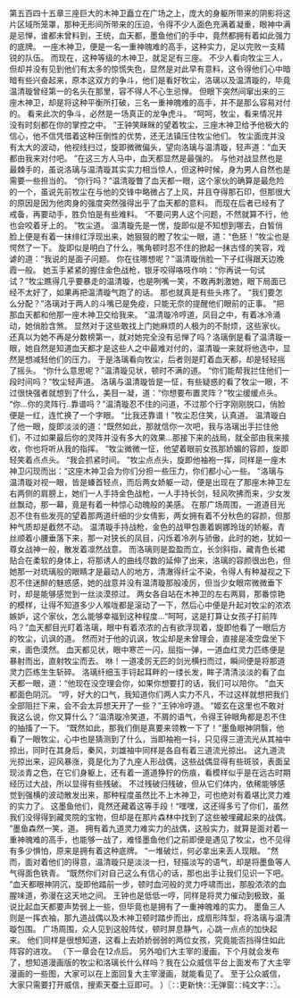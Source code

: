 第五百四十五章三座巨大的木神卫矗立在广场之上，庞大的身躯所带来的阴影将这片区域所笼罩，那种无形间所带来的压迫，令得不少人面色充满着凝重，眼神中满是忌惮，谁都未曾料到，王统，血天都，墨鱼他们的手中，竟然都拥有着如此强力的底牌。
一座木神卫，便是一名一重神魄难的高手，这种实力，足以完败一支精锐的队伍。
而现在，这种等级的木神卫，就足足有三座。
不少人看向牧尘三人，但却并没有见到他们有太多的惊慌失色，显然是对此早有意料，这令得他们心中暗暗有些兴奋起来，原本这双方的争斗，他们是看好牧尘，洛璃以及温清璇的，毕竟温清璇曾经第一的名头在那里，容不得人不心生忌惮。
但眼下突然间窜出来的三座木神卫，却是将这种平衡所打破，三名一重神魄难的高手，并不是那么容易对付的。
看来此次的争斗，必然是一场真正的龙争虎斗。
“呵呵，牧尘，看来情况并没有时刻都在你的掌控之中。
”王钟笑眯眯的望着牧尘，三座木神卫给予他极大的信心，他不信凭借着这种压倒性的优势，还无法镇压住牧尘他们。
牧尘面庞并没有太大的波动，他视线扫过，旋即微微偏头，望向洛璃与温清璇，轻声道：“血天都由我来对付吧。
”在这三方人马中，血天都显然是最强的。
与他对战显然也是最棘手的，虽说洛璃与温清璇其实实力相当惊人，但这种时候，身为男人自然也是需要一些担当的。
“你行吗？”温清璇瞥了血天都一眼，这个家伙的确算是最危险的一个，虽说先前牧尘在与他的交锋中略微占了上风，并且夺得那石印，但那很大的原因是因为他肉身的强度突然强得出乎了血天都的意料。
而现在后者已经有了戒备，再要动手，胜负怕是有些难料。
“不要问男人这个问题，不然就算不行，他也会咬着牙上的。
”牧尘道。
温清璇先是一愣，旋即似是不知想到哪去，白皙俏脸上便是有着一抹绯红浮现出来，她狠狠的瞪了牧尘一眼，道：“色胚！”牧尘也是愕然了一下。
旋即似是明白了什么，嘴角顿时忍不住的掀起一抹古怪的笑容，戏谑的道：“我说的是面子问题。
你在往哪想呢？”温清璇俏脸一下子红得跟天边晚霞一般。
她玉手紧紧的握住金色战枪，银牙咬得咯吱作响：“你再说一句试试？”牧尘瞧得几乎要暴走的温清璇，也是咧嘴一笑，不敢再刺激她，眼下局面已经不太好了，如果再把温清璇气跑了的话。
那也就真是有些头疼了。
“我们要怎么分配？”洛璃对于两人的斗嘴已是免疫，只能无奈的提醒他们眼前的正事。
“把那血天都和他那一座木神卫交给我来。
”温清璇冷哼道，凤目之中，有着冰冷涌动，她俏脸含煞。
显然对于这些敢找上门她麻烦的人极为的不耐烦，这些家伙。
还真以为她不再是分数榜第一，就对她完全没有忌惮了吗？洛璃倒是看了温清璇一眼，她自然是知道血天都才是这些人之中最难对付的，温清璇一来就将他选中，显然是想减轻他们的压力。
于是洛璃看向牧尘，后者则是盯着血天都，却是轻轻摇了摇头。
“你什么意思呢？”温清璇见状，顿时不满的道。
“你们能帮我拦住他们一段时间吗？”牧尘轻声道。
洛璃与温清璇皆是一怔，有些疑惑的看了牧尘一眼，不过很快强者就想到了什么，美目一凝，道：“你想要布置灵阵？”牧尘缓缓点头。
“你...你的灵阵行..靠谱吗？”温清璇忍不住的问道，不过那个行字刚刚脱口，俏脸便是一红，连忙换了一个字眼。
“比我还靠谱！”牧尘忍住笑，认真道。
温清璇白了他一眼，旋即淡淡的道：“既然如此，那就信你一次吧，我与洛璃出手拦住他们，不过如果最后你的灵阵并没有多大的效果...那接下来的战局，就全部由我来接收，你也将听从我的指挥。
”牧尘微微一怔，他望着眼前女孩那娇媚的容颜，旋即轻笑着点点头。
“我会抓紧时间。
”牧尘点点头，旋即他袖袍一挥，同样是一座木神卫闪现而出：“这座木神卫会为你们分担一些压力，你们都小心一些。
”洛璃与温清璇对视一眼，皆是螓首轻点，而后两女娇躯一动，便是出现在了那座木神卫左右两侧的肩膀上，她们一人手持金色战枪，一人手持长剑，轻风吹拂而来，少女发丝飘动，那一幕，竟是有着一种惊心动魄般的美感。
在那广场周围，一道道目光忍不住有些发亮的望着那两道纤细的少女倩影，两女拥有着不分秋色的容颜，但那种气质却是截然不动。
温清璇手持战枪，金色的战甲包裹着婀娜玲珑的娇躯，青丝顺着小腰垂落下来，那一对狭长的凤目，闪烁着冷冽与骄傲，此时的她，犹如一尊女战神一般，散发着凛然战意。
而洛璃则是盈盈而立，长剑斜指，藏青色长裙贴合在柔软的身体上，将那诱人的曲线尽数的延伸了出来，洛璃的容颜很出色，但她那一对琉璃般的眼睛才是最动人的地方，清澈得纤尘不染，令得人有种凝视之下忍不住迷醉的魅惑感，她的战意并没有温清璇那般凌厉，但当少女眼帘微微垂下时，却是能够感觉到一丝淡漠掠过。
两女各自站在木神卫的左右两肩，那番惊艳的模样，让得不知道多少人喉咙都是滚动了一下，然后心中便是升起对牧尘的浓浓嫉妒，这个家伙，怎么能够幸福到这种程度...“呵呵，这是打算让女孩子打前阵吗？”血天都目光盯着洛璃，眼中有着浓浓的占有欲浮现着，旋即他看了一眼后方的牧尘，讥讽的道。
然而对于他的讥讽，牧尘却是未曾理会，直接是凌空盘坐下来，面色漠然。
血天都见状，眼中寒芒一闪，屈指一弹，一道血红灵力匹练便是暴射而出，直射牧尘而去。
咻！一道凌厉无匹的剑光横扫而过，瞬间便是将那道灵力匹练生生斩碎。
洛璃纤细玉手锊起耳畔的一缕长发，眸子清清淡淡的看了血天都一眼，道：“他现在没空理会你，如果你想要打的话，我们可以陪你。
”血天都面色阴沉。
“哼，好大的口气，我知道你们两人实力不凡，不过这样就想把我们全部阻拦下来，会不会太异想天开了一些？”王钟冷哼道。
“姬玄在这里也不敢对我这么说，你又算什么？”温清璇冷笑道，不屑的语气，令得王钟眼角都是忍不住的抽搐了一下。
“既然如此，那我们倒是真要来领教一下了！”墨鱼眼神阴翳，他看了一眼牧尘，心中也是猜测到了什么，当即袖袍一抖，只见得三道流光从其袖中掠出，同时在其身后，秦风，刘雄袖中同样是各自有着三道流光掠出。
这九道流光掠出来，迎风暴涨，竟是化为了九座人形战偶，这些战偶显得有些斑驳，表面呈现淡青之色，在它们身躯上，还有着一道道狰狞的伤痕，看模样似乎是在远古时期经历过大战，所以显得有些残破。
不过残破归残破，但从它们体内，依稀能够感觉到强横的波动散发出来，那种程度虽然比不上木神卫，可也绝对有着堪比灵力难的实力了。
这墨鱼他们，竟然还藏着这等手段！“嘿嘿，这还得多亏了你们，虽然我们没得得到藏灵院的宝物，但却是在那片森林中找到了这些被埋藏起来的战偶。
”墨鱼森然一笑，道。
拥有着九道灵力难实力的战偶，这般实力，就算是面对着一重神魄难的高手，也能够一战了，难怪墨鱼他们之前即便是遇见了牧尘，也不见得有多少惧怕，原来是拥有着这种底牌。
“一堆破烂，何必拿出来丢人现眼。
”然而，面对着他们的得意，温清璇只是淡淡一扫，轻描淡写的语气，却是将墨鱼等人气得面色铁青。
“既然你们对自己这么有信心的话，那也出手让我们见识一下吧。
”血天都眼神阴沉，旋即他踏前一步，顿时血河般的灵力呼啸而出，那股浓浓的血腥味道，弥漫在这天地之间。
王钟也是低低一哼，同样是将灵力催动到极致，虽说比起血天都要声势弱上一些，但毕竟也是拥有了一重神魄难的实力。
墨鱼三人则是一挥衣袖，那九道战偶以及木神卫顿时踏步而出，成扇形阵型，将洛璃与温清璇包围。
广场周围，众人见到这般阵仗，顿时屏息静气，心跳一点点的加快起来。
他们同样是很想知道，这看上去娇娇弱弱的两位女孩，究竟能否挡得住如此阵容的进攻。
（下一章会在12点后。
另外咱们大主宰的漫画，下个月就会发布了，想知道漫画版的牧尘和洛璃长什么样吗？我在公众威信平台上面发布了大主宰漫画的一些图，大家可以在上面回复大主宰漫画，就能看见了。
至于公众威信，大家只需要打开威信，搜索天蚕土豆即可。
）〖∷更新快∷无弹窗∷纯文字∷〗。
